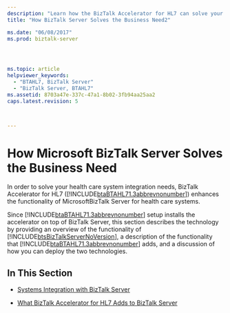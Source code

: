 ```yaml
---
description: "Learn how the BizTalk Accelerator for HL7 can solve your health care system integration needs by enhancing the functionality of Microsoft BizTalk Server for health care systems."
title: "How BizTalk Server Solves the Business Need2"

ms.date: "06/08/2017"
ms.prod: biztalk-server




ms.topic: article
helpviewer_keywords: 
  - "BTAHL7, BizTalk Server"
  - "BizTalk Server, BTAHL7"
ms.assetid: 8703a47e-337c-47a1-8b02-3fb94aa25aa2
caps.latest.revision: 5



---
```

# How Microsoft BizTalk Server Solves the Business Need

In order to solve your health care system integration needs, BizTalk Accelerator for HL7 ([!INCLUDE[btaBTAHL71.3abbrevnonumber](../../includes/btabtahl71-3abbrevnonumber-md.md)]) enhances the functionality of MicrosoftBizTalk Server for health care systems.  
  
 Since [!INCLUDE[btaBTAHL71.3abbrevnonumber](../../includes/btabtahl71-3abbrevnonumber-md.md)] setup installs the accelerator on top of BizTalk Server, this section describes the technology by providing an overview of the functionality of [!INCLUDE[btsBizTalkServerNoVersion](../../includes/btsbiztalkservernoversion-md.md)], a description of the functionality that [!INCLUDE[btaBTAHL71.3abbrevnonumber](../../includes/btabtahl71-3abbrevnonumber-md.md)] adds, and a discussion of how you can deploy the two technologies.  
  
## In This Section  
  
- [Systems Integration with BizTalk Server](../../adapters-and-accelerators/accelerator-hl7/systems-integration-with-biztalk-server1.md)  
  
- [What BizTalk Accelerator for HL7 Adds to BizTalk Server](../../adapters-and-accelerators/accelerator-hl7/what-biztalk-accelerator-for-hl7-adds-to-biztalk-server.md)

